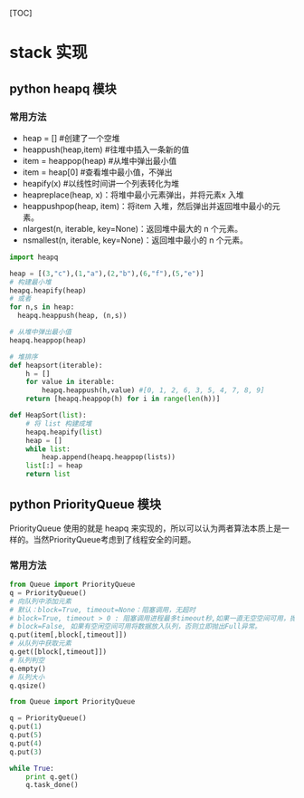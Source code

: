 [TOC]

# stack 实现

## python heapq 模块

### 常用方法

- heap = [] #创建了一个空堆 
- heappush(heap,item) #往堆中插入一条新的值 
- item = heappop(heap) #从堆中弹出最小值 
- item = heap[0] #查看堆中最小值，不弹出 
- heapify(x) #以线性时间讲一个列表转化为堆 
- heapreplace(heap, x)：将堆中最小元素弹出，并将元素x 入堆
- heappushpop(heap, item)：将item 入堆，然后弹出并返回堆中最小的元素。
- nlargest(n, iterable, key=None)：返回堆中最大的 n 个元素。
- nsmallest(n, iterable, key=None)：返回堆中最小的 n 个元素。

```python
import heapq

heap = [(3,"c"),(1,"a"),(2,"b"),(6,"f"),(5,"e")]
# 构建最小堆
heapq.heapify(heap)
# 或者
for n,s in heap:
  heapq.heappush(heap, (n,s))

# 从堆中弹出最小值
heapq.heappop(heap)

# 堆排序
def heapsort(iterable):
    h = []
    for value in iterable:
        heapq.heappush(h,value) #[0, 1, 2, 6, 3, 5, 4, 7, 8, 9]
    return [heapq.heappop(h) for i in range(len(h))]

def HeapSort(list):
    # 将 list 构建成堆
    heapq.heapify(list)
    heap = []
    while list:
        heap.append(heapq.heappop(lists))
    list[:] = heap
    return list

```





## python PriorityQueue 模块

PriorityQueue 使用的就是 heapq 来实现的，所以可以认为两者算法本质上是一样的。当然PriorityQueue考虑到了线程安全的问题。 

### 常用方法

```python
from Queue import PriorityQueue
q = PriorityQueue()
# 向队列中添加元素
# 默认：block=True, timeout=None：阻塞调用，无超时
# block=True, timeout > 0 : 阻塞调用进程最多timeout秒,如果一直无空空间可用，抛出Full异常
# block=False, 如果有空闲空间可用将数据放入队列，否则立即抛出Full异常。
q.put(item[,block[,timeout]])
# 从队列中获取元素
q.get([block[,timeout]])
# 队列判空
q.empty()
# 队列大小
q.qsize()

```





```python
from Queue import PriorityQueue

q = PriorityQueue()
q.put(1)
q.put(5)
q.put(4)
q.put(3)

while True:
    print q.get()
    q.task_done()
```

